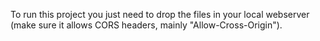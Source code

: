 To run this project you just need to drop the files in your local webserver (make sure it allows CORS headers, mainly "Allow-Cross-Origin").